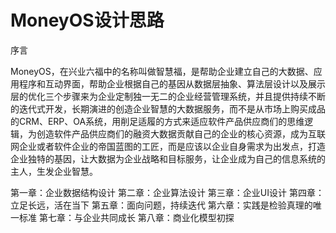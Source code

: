 # MoneyOS设计思路

序言

  MoneyOS，在兴业六福中的名称叫做智慧福，是帮助企业建立自己的大数据、应用程序和互动界面，帮助企业根据自己的基因从数据层抽象、算法层设计以及展示层的优化三个步骤来为企业定制独一无二的企业经营管理系统，并且提供持续不断的迭代式开发，长期演进的创造企业智慧的大数据服务，而不是从市场上购买成品的CRM、ERP、OA系统，用削足适履的方式来适应软件产品供应商们的思维逻辑，为创造软件产品供应商们的融资大数据贡献自己的企业的核心资源，成为互联网企业或者软件企业的帝国蓝图的工匠，而是应该以企业自身需求为出发点，打造企业独特的基因，让大数据为企业战略和目标服务，让企业成为自己的信息系统的主人，生发企业智慧。

第一章：企业数据结构设计
第二章：企业算法设计
第三章：企业UI设计
第四章：立足长远，活在当下
第五章：面向问题，持续迭代
第六章：实践是检验真理的唯一标准
第七章：与企业共同成长
第八章：商业化模型初探
